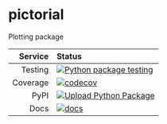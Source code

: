 # pictorial
Plotting package


|Service|Status|
| -------------: | :---- |
| Testing        | [![Python package testing](https://github.com/tahini-dev/pictorial/actions/workflows/test.yml/badge.svg)](https://github.com/tahini-dev/pictorial/actions/workflows/test.yml) |
| Coverage       | [![codecov](https://codecov.io/gh/tahini-dev/pictorial/branch/main/graph/badge.svg?token=TZQwJqzUhW)](https://codecov.io/gh/tahini-dev/pictorial) |
| PyPI           | [![Upload Python Package](https://github.com/tahini-dev/pictorial/actions/workflows/python-publish.yml/badge.svg)](https://github.com/tahini-dev/pictorial/actions/workflows/python-publish.yml) |
| Docs           | [![docs](https://github.com/tahini-dev/pictorial/actions/workflows/docs.yml/badge.svg)](https://github.com/tahini-dev/pictorial/actions/workflows/docs.yml) |
